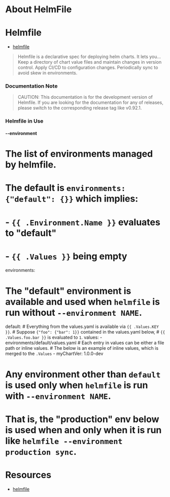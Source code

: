 # About HelmFile

# Helmfile

* [helmfile](https://github.com/roboll/helmfile)

> Helmfile is a declarative spec for deploying helm charts. It lets you...
> Keep a directory of chart value files and maintain changes in version control.
> Apply CI/CD to configuration changes.
> Periodically sync to avoid skew in environments.

### Documentation Note

> CAUTION: This documentation is for the development version of Helmfile. If you are looking for the documentation for any of releases, please switch to the corresponding release tag like v0.92.1.


### Helmfile in Use

#### --environment

# The list of environments managed by helmfile.
#
# The default is `environments: {"default": {}}` which implies:
#
# - `{{ .Environment.Name }}` evaluates to "default"
# - `{{ .Values }}` being empty
environments:
  # The "default" environment is available and used when `helmfile` is run without `--environment NAME`.
  default:
    # Everything from the values.yaml is available via `{{ .Values.KEY }}`.
    # Suppose `{"foo": {"bar": 1}}` contained in the values.yaml below,
    # `{{ .Values.foo.bar }}` is evaluated to `1`.
    values:
    - environments/default/values.yaml
    # Each entry in values can be either a file path or inline values.
    # The below is an example of inline values, which is merged to the `.Values`
    - myChartVer: 1.0.0-dev
  # Any environment other than `default` is used only when `helmfile` is run with `--environment NAME`.
  # That is, the "production" env below is used when and only when it is run like `helmfile --environment production sync`.





# Resources

* [helmfile](https://github.com/roboll/helmfile)